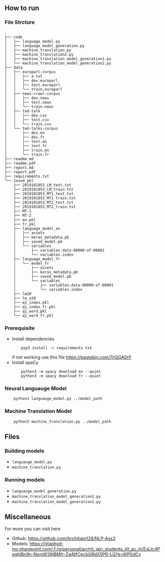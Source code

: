 ## How to run
### File Strcture
```
.
├── code
│   ├── language_model.py
│   ├── language_model_generation.py
│   ├── machine_translation.py
│   ├── machine_translation2.py
│   ├── machine_translation_model_generation1.py
│   └── machine_translation_model_generation2.py
├── data
│   ├── europarl-corpus
│   │   ├── a.txt
│   │   ├── dev.europarl
│   │   ├── test.europarl
│   │   └── train.europarl
│   ├── news-crawl-corpus
│   │   ├── dev.news
│   │   ├── test.news
│   │   └── train.news
│   ├── ted-talk
│   │   ├── dev.csv
│   │   ├── test.csv
│   │   └── train.csv
│   └── ted-talks-corpus
│       ├── dev.en
│       ├── dev.fr
│       ├── test.en
│       ├── test.fr
│       ├── train.en
│       └── train.fr
├── readme.md
├── readme.pdf
├── report.md
├── report.pdf
├── requirements.txt
└── saved_pkl
    ├── 2019101053_LM_test.txt
    ├── 2019101053_LM_train.txt
    ├── 2019101053_MT1_test.txt
    ├── 2019101053_MT1_train.txt
    ├── 2019101053_MT2_test.txt
    ├── 2019101053_MT2_train.txt
    ├── MT-1
    ├── MT-2
    ├── en.pkl
    ├── fr.pkl
    ├── language_model_en
    │   ├── assets
    │   ├── keras_metadata.pb
    │   ├── saved_model.pb
    │   └── variables
    │       ├── variables.data-00000-of-00001
    │       └── variables.index
    ├── language_model_fr
    │   └── model_fr
    │       ├── assets
    │       ├── keras_metadata.pb
    │       ├── saved_model.pb
    │       └── variables
    │           ├── variables.data-00000-of-00001
    │           └── variables.index
    ├── lm20
    ├── lm_e20
    ├── q1_index.pkl
    ├── q1_index_fr.pkl
    ├── q1_word.pkl
    └── q1_word_fr.pkl

```
### Prerequisite
+ Install dependencies
    ```
        pip3 install -r requirements.txt
    ```
    if not working use this file https://pastebin.com/7nQGADrF
+ Install spaCy
    ```
        python3 -m spacy download en --quiet
        python3 -m spacy download fr --quiet
    ```
### Neural Languauge Model
```
    python3 languauge_model.py ../model_path
```

### Machine Translation Model
```
    python3 machine_translation.py ../model_path
```

## Files
### Building models
+ `languauge_model.py`
+ `machine_translation.py`

### Running models
+ `languauge_model_generation.py`
+ `machine_translation_model_generation1.py`
+ `machine_translation_model_generation2.py`


## Miscellaneous
For more you can visit here 
+ Github: https://github.com/Architjain128/NLP-Ass3
+ Models: https://iiitaphyd-my.sharepoint.com/:f:/g/personal/archit_jain_students_iiit_ac_in/EsIJc4PeqhlBn9n-NomW39IBMfr-ZwMfCecbGRdX5PR-LQ?e=WP0dCy 


